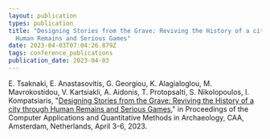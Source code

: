 ```yaml
---
layout: publication
types: publication
title: "Designing Stories from the Grave: Reviving the History of a city through
  Human Remains and Serious Games"
date: 2023-04-03T07:04:26.879Z
tags: conference_publications
publication_date: 2023-04-03
---
```

E. Tsaknaki, E. Anastasovitis, G. Georgiou, K. Alagialoglou, M. Mavrokostidou, V. Kartsiakli, A. Aidonis, T. Protopsalti, S. Nikolopoulos, I. Kompatsiaris, "[Designing Stories from the Grave: Reviving the History of a city through Human Remains and Serious Games](https://doi.org/10.5281/zenodo.8296915)," in Proceedings of the Computer Applications and Quantitative Methods in Archaeology, CAA, Amsterdam, Netherlands, April 3-6, 2023.